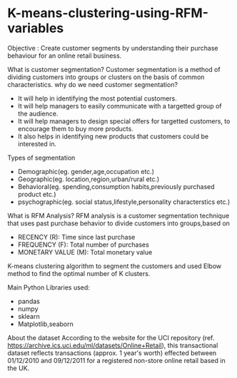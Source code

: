 # K-means-clustering-using-RFM-variables
Objective : Create customer segments by understanding their purchase behaviour for an online retail business.

What is customer segmentation?
Customer segmentation is a method of dividing customers into groups or clusters on the basis of common characteristics.
why do we need customer segmentation?
- It will help in identifying the most potential customers.
- It will help managers to easily communicate with a targetted group of the audience.
- It will help managers to design special offers for targetted customers, to encourage them to buy more products.
- It also helps in identifying new products that customers could be interested in.

Types of segmentation
- Demographic(eg. gender,age,occupation etc.)
- Geographic(eg. location,region,urban/rural etc.)
- Behavioral(eg. spending,consumption habits,previously purchased product etc.)
- psychographic(eg. social status,lifestyle,personality characterstics etc.)

What is RFM Analysis?
RFM analysis is a customer segmentation technique that uses past purchase behavior to divide customers into groups,based on

- RECENCY (R): Time since last purchase
- FREQUENCY (F): Total number of purchases
- MONETARY VALUE (M): Total monetary value

K-means clustering algorithm to segment the customers and used Elbow method to find the optimal number of K clusters.

Main Python Libraries used:
- pandas 
- numpy 
- sklearn 
- Matplotlib,seaborn 

About the dataset
According to the website for the UCI repository (ref. https://archive.ics.uci.edu/ml/datasets/Online+Retail), this transactional dataset reflects transactions (approx. 1 year's worth) effected between 01/12/2010 and 09/12/2011 for a registered non-store online retail based in the UK.

